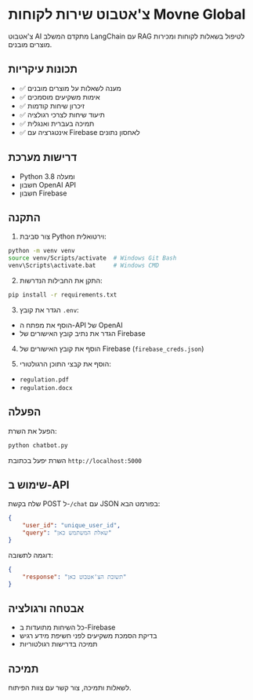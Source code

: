 # צ'אטבוט שירות לקוחות Movne Global

צ'אטבוט AI מתקדם המשלב LangChain עם RAG לטיפול בשאלות לקוחות ומכירות מוצרים מובנים.

## תכונות עיקריות
- ✅ מענה לשאלות על מוצרים מובנים
- ✅ אימות משקיעים מוסמכים
- ✅ זיכרון שיחות קודמות
- ✅ תיעוד שיחות לצרכי רגולציה
- ✅ תמיכה בעברית ואנגלית
- ✅ אינטגרציה עם Firebase לאחסון נתונים

## דרישות מערכת
- Python 3.8 ומעלה
- חשבון OpenAI API
- חשבון Firebase

## התקנה

1. צור סביבת Python וירטואלית:
```bash
python -m venv venv
source venv/Scripts/activate  # Windows Git Bash
venv\Scripts\activate.bat     # Windows CMD
```

2. התקן את החבילות הנדרשות:
```bash
pip install -r requirements.txt
```

3. הגדר את קובץ `.env`:
- הוסף את מפתח ה-API של OpenAI
- הגדר את נתיב קובץ האישורים של Firebase

4. הוסף את קובץ האישורים של Firebase (`firebase_creds.json`)

5. הוסף את קבצי התוכן הרגולטורי:
- `regulation.pdf`
- `regulation.docx`

## הפעלה

הפעל את השרת:
```bash
python chatbot.py
```

השרת יפעל בכתובת `http://localhost:5000`

## שימוש ב-API

שלח בקשת POST ל-`/chat` עם JSON בפורמט הבא:
```json
{
    "user_id": "unique_user_id",
    "query": "שאלת המשתמש כאן"
}
```

דוגמה לתשובה:
```json
{
    "response": "תשובת הצ'אטבוט כאן"
}
```

## אבטחה ורגולציה
- כל השיחות מתועדות ב-Firebase
- בדיקת הסמכת משקיעים לפני חשיפת מידע רגיש
- תמיכה בדרישות רגולטוריות

## תמיכה
לשאלות ותמיכה, צור קשר עם צוות הפיתוח. 